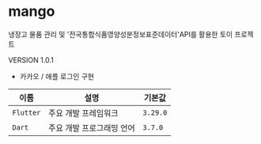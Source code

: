 # mango

냉장고 물품 관리 및 '전국통합식품영양성분정보표준데이터'API를 활용한 토이 프로젝트

VERSION 1.0.1
 - 카카오 / 애플 로그인 구현

| 이름           | 설명                           | 기본값               |
| ------------ | ---------------------------- | ----------------- |
| `Flutter`      | 주요 개발 프레임워크       | `3.29.0` |
| `Dart`      | 주요 개발 프로그래밍 언어       | `3.7.0` |